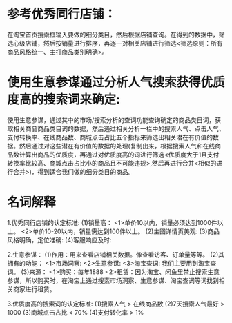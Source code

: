 # 参考优秀同行店铺：
在淘宝首页搜索框输入要做的细分类目，然后根据店铺查询。在得到的数据中，筛选心级店铺，然后按销量进行排序，再逐一对相关店铺进行筛选<筛选原则：所有商品风格统一、主打商品类别明确>。
  
# 使用生意参谋通过分析人气搜索获得优质度高的搜索词来确定:
使用生意参谋，通过其中的市场/搜索分析的查词功能查询确定的商品类目词，获取相关商品商品类目词的数据，然后通过相关分析一栏中的搜索人气、点击人气、支付转换率、在线商品数、商城点击占比五个指标来筛选出相关潜在有价值的数据。然后通过对这些潜在有价值的数据的处理(复制出来，根据搜索人气和在线商品数计算出商品的优质度，再通过对优质度高的词进行筛选<优质度大于1且支付转换率比较高、商城点击占比小的商品且不可能违规>,然后再进行合并<相似的进行合并>)，得到适合我们做的细分类目的商品。

# 名词解释
1.优秀同行店铺的认定标准:
  (1)销量高：
     <1>单价10以内，销量必须达到1000件以上。
     <2>单价10-20以内，销量需达到100件以上。
  (2)主图详情页美观:
  (3)商品风格明确，定位准确:
  (4)客服响应及时:
  
2.生意参谋：
    (1)作用：用来查看店铺相关数据。像查看访客、订单量等等。
    (2)其拥有的功能：
      <1>市场洞察:
      <2>生意参谋:
      <3>淘宝查词: 我们主要用到淘宝查词。
    (3)来源：
       <1>购买：每年1888
       <2>租赁：因为淘宝、闲鱼里禁止搜索生意参谋，所以购买时，在淘宝上通过搜索市场洞察、生意参谋、淘宝查词等词找到相关商家进行租赁。

3.优质度高的搜索词的认定标准:
  (1)搜索人气 > 在线商品数
  (2)7天搜索人气最好 > 1000
  (3)商城点击占比 < 70%
  (4)支付转化率 > 1%
